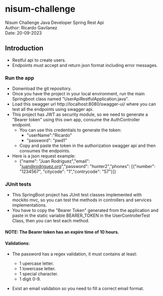 # nisum-challenge
Nisum Challenge Java Developer Spring Rest Api  
Author: Ricardo Gavilanez  
Date: 20-09-2023
## Introduction
* Restful api to create users.
* Endpoints must accept and return json format including error messages.
### Run the app
* Donwnload the git repository.
* Once you have the project in your local environment, run the main Springboot class named
   "UserApiRestfulApplication.java".
* Load this swagger url http://localhost:8080/swagger-ui/ where you can test all the endpoints using swagger api.
* This project has JWT as security module, so we need to generate
    a "Bearer token" using this own app, consume the AuthController endpoint.
  * You can use this credentials to generate the token:
    * "userName":"Ricardo"
    * "password": "pwd1"
  * Copy and paste the token in the authorization swagger api and then consumes the endpoints.  
* Here is a json request example:
  * {"name": "Juan Rodriguez","email": "juan@rodriguez.org","password": "hunter2","phones": [{"number": "1234567",
    "citycode": "1","contrycode": "57"}]}
### JUnit tests
* This SpringBoot project has JUnit test classes implemented with mockito mvc, so you can test
 the methods in controllers and services implementations.
* You have to copy the "Bearer Token" generated from the application 
    and paste in the static variable BEARER_TOKEN in the UserControllerTest Class, 
    then you can test each method.
#### NOTE: The Bearer token has an expire time of 10 hours.
#### Validations:
* The password has a regex validation, it must contains at least:
  * 1 upercase letter.
  * 1 lowercase letter.
  * 1 special character.
  * 1 digit 0-9.

* Exist an email validation so you need to fill a correct email format. 

